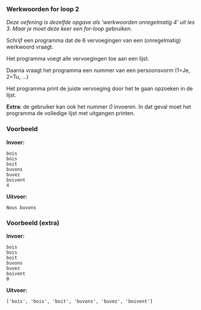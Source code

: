 ### Werkwoorden for loop 2
*Deze oefening is dezelfde opgave als 'werkwoorden onregelmatig 4' uit les 3. Maar je moet deze keer een for-loop gebruiken.*

Schrijf een programma dat de 6 vervoegingen van een (onregelmatig) werkwoord vraagt.

Het programma voegt alle vervoegingen toe aan een lijst.

Daarna vraagt het programma een nummer van een persoonsvorm (1=Je, 2=Tu, ...) 

Het programma print de juiste vervoeging door het te gaan opzoeken in de lijst.

**Extra:** de gebruiker kan ook het nummer *0* invoeren. In dat geval moet het programma de volledige lijst met uitgangen printen.



### Voorbeeld
**Invoer:**

    bois
    bois
    boit
    buvons
    buvez
    boivent
    4
    
**Uitvoer:**

    Nous buvons

### Voorbeeld (extra)
**Invoer:**

    bois
    bois
    boit
    buvons
    buvez
    boivent
    0
    
**Uitvoer:**

    ['bois', 'bois', 'boit', 'buvons', 'buvez', 'boivent']


